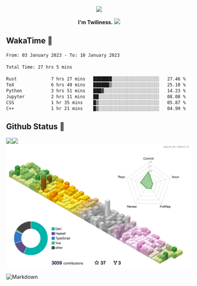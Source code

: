 <div align="center">
<img src="https://images.weserv.nl/?url=avatars.githubusercontent.com/u/10475770?v=4&h=360&w=360&fit=cover&mask=circle&maxage=7d"/>
</div>

<div align="center">

**I'm Twiliness.** <a href="https://github.com/DarkHighness"><img src="https://media.giphy.com/media/hvRJCLFzcasrR4ia7z/giphy.gif" width="5%"></a>

</div>

## WakaTime 🧐

<!--START_SECTION:waka-->

```text
From: 03 January 2023 - To: 10 January 2023

Total Time: 27 hrs 5 mins

Rust             7 hrs 27 mins   ███████░░░░░░░░░░░░░░░░░░   27.46 %
TeX              6 hrs 49 mins   ██████▒░░░░░░░░░░░░░░░░░░   25.10 %
Python           3 hrs 51 mins   ███▓░░░░░░░░░░░░░░░░░░░░░   14.23 %
Jupyter          2 hrs 11 mins   ██░░░░░░░░░░░░░░░░░░░░░░░   08.08 %
CSS              1 hr 35 mins    █▒░░░░░░░░░░░░░░░░░░░░░░░   05.87 %
C++              1 hr 21 mins    █▒░░░░░░░░░░░░░░░░░░░░░░░   04.99 %
```

<!--END_SECTION:waka-->

## Github Status 🥰

<div> 
	<a href="https://github.com/DarkHighness">
		<img align="left" src="https://github-readme-stats-woad-zeta-10.vercel.app/api?username=DarkHighness&show_icons=true&icon_color=805AD5&text_color=718096&bg_color=ffffff&hide_border=true&count_private=true" />
	</a>
	<a href="https://github.com/DarkHighness">
		<img align="left" src="https://github-readme-stats-woad-zeta-10.vercel.app/api/top-langs/?username=DarkHighness&show_icons=true&icon_color=805AD5&text_color=718096&bg_color=ffffff&hide_border=true&count_private=true">
	</a>
</div>

![3D-Profile](https://raw.githubusercontent.com/DarkHighness/DarkHighness/master/profile-3d-contrib/profile-south-season-animate.svg)



 ![Markdown](https://img.shields.io/badge/markdown%20💘-%23000000.svg?style=for-the-badge&logo=markdown&logoColor=white)
